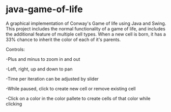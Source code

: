 # java-game-of-life
A graphical implementation of Conway's Game of life using Java and Swing. This project includes the normal functionality 
of a game of life, and includes the additional feature of multiple cell types. When a new cell is born, it has a 33%
chance to inherit the color of each of it's parents. 

Controls:

-Plus and minus to zoom in and out

-Left, right, up and down to pan

-Time per iteration can be adjusted by slider

-While paused, click to create new cell or remove existing cell

-Click on a color in the color pallete to create cells of that color while clicking
